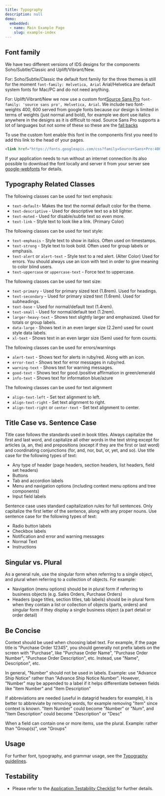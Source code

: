 ```yaml
---
title: Typography
description: null
demo:
  embedded:
  - name: Main Example Page
    slug: example-index
---
```


## Font family

We have two different versions of IDS designs for the components Soho/Subtle/Classic and Uplift/Vibrant/New.

For: Soho/Subtle/Classic the default font family for the three themes is still for the moment `font-family: Helvetica, Arial` Arial/Helvetica are default system fonts for Mac/PC and do not need anything.

For: Uplift/Vibrant/New we now use a custom font[Source Sans Pro](https://fonts.google.com/specimen/Source+Sans+Pro) `font-family: 'source sans pro', Helvetica, Arial`. We include two font-weights 400, 600 served from google fonts because our design is limited in terms of weights (just normal and bold), for example we dont use italics anywhere in the designs as it is difficult to read. Source Sans Pro supports a lot of languages but not some of these so these are the [fall backs](https://github.com/infor-design/enterprise/blob/master/src/components/typography/_typography.scss#L8)

To use the custom font enable this font in the components first you need to add this link to the head of your pages.

```html
<link href="https://fonts.googleapis.com/css?family=Source+Sans+Pro:400,600" rel="stylesheet"/>
```

If your application needs to run without an internet connection its also possible to download the font locally and server it from your server see [google-webfonts](https://google-webfonts-helper.herokuapp.com/fonts/source-sans-pro?subsets=greek,latin,vietnamese) for details.

## Typography Related Classes

The following classes can be used for text emphasis:

- `text-default`- Makes the text the normal default color for the theme.
- `text-descriptive` - Used for descriptive text so a bit lighter.
- `text-muted` - Used for disable/subtle text so even more.
- `text-link` - Style text to look like a link. (Primary Color)

The following classes can be used for text style:

- `text-emphasis` - Style text to show in italics. Often used on timestamps.
- `text-strong` - Style text to look bold. Often used for group labels or emphasis.
- `text-alert` or `alert-text` - Style text to a red alert. (Alter Color) Used for errors. You should always use an icon with text in order to give meaning to color blind users.
- `text-uppercase` or `uppercase-text` - Force text to uppercase.

The following classes can be used for text size:

- `text-primary` - Used for primary sized text (1.8rem). Used for headings.
- `text-secondary` - Used for primary sized text (1.6rem). Used for subheadings.
- `text-base` - Used for normal/default text (1.4rem).
- `text-small` - Used for normal/default text (1.2rem).
- `larger-heavy-text` - Shows text slightly larger and emphasized. Used for totals or group labels.
- `data-large` - Shows text in an even larger size (2.2em) used for count style data labels.
- `xl-text` - Shows text in an even larger size (5em) used for form counts.

The following classes can be used for errors/warnings

- `alert-text` - Shows text for alerts in ruby/red. Along with an icon.
- `error-text` - Shows text for error messages in ruby/red.
- `warning-text` - Shows text for warning messages.
- `good-text` - Shows text for good /positive affirmation in green/emerald
- `info-text` - Shows text for information blue/azure

The following classes can be used for text alignment

- `align-text-left` - Set text alignment to left.
- `align-text-right` - Set text alignment to right.
- `align-text-right` or `center-text` - Set text alignment to center.

## Title Case vs. Sentence Case

Title case follows the standards used in book titles. Always capitalize the first and last word, and capitalize all other words in the text string except for articles (a, an, the) and prepositions (except if they are the first or last word) and coordinating conjunctions (for, and, nor, but, or, yet, and so). Use title case for the following types of text:

- Any type of header (page headers, section headers, list headers, field set headers)
- Buttons
- Tab and accordion labels
- Menu and navigation options (including context menu options and tree components)
- Input field labels

Sentence case uses standard capitalization rules for full sentences. Only capitalize the first letter of the sentence, along with any proper nouns. Use sentence case for the following types of text:

- Radio button labels
- Checkbox labels
- Notification and error and warning messages
- Normal Text
- Instructions

## Singular vs. Plural

As a general rule, use the singular form when referring to a single object, and plural when referring to a collection of objects. For example:

- Navigation (menu options) should be in plural form if referring to business objects (e.g. Sales Orders, Purchase Orders)
- Headers (page titles, section titles, tab labels) should be in plural form when they contain a list or collection of objects (parts, orders) and singular form if they display a single business object (a part detail or order detail)

## Be Concise

Context should be used when choosing label text. For example, if the page title is "Purchase Order 12345", you should generally not prefix labels on the screen with "Purchase", like "Purchase Order Name", "Purchase Order Number", "Purchase Order Description", etc. Instead, use "Name", Description", etc.

In general, "Number" should not be used in labels. Example: use "Advance Ship Notice" rather than "Advance Ship Notice Number". However, "Number" may be appended to a label if it helps differentiate between fields like "Item Number" and "Item Description"

If abbreviations are needed (useful in datagrid headers for example), it is better to abbreviate by removing words, for example removing "Item" since context is known. "Item Number" could become "Number" or "Num", and "Item Description" could become "Description" or "Desc"

When a field can contain one or more items, use the plural. Example: rather than "Group(s)", use "Groups"

## Usage

For further font, typography, and grammar usage, see the [Typography guidelines](/guidelines/identity/typography).

## Testability

- Please refer to the [Application Testability Checklist](https://design.infor.com/resources/application-testability-checklist) for further details.
